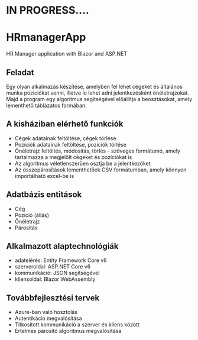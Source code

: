 # IN PROGRESS....
# HRmanagerApp
HR Manager application with Blazor and ASP.NET

## Feladat

Egy olyan alkalmazás készítése, amelyben fel lehet cégeket és általános munka pozíciókat venni, illetve le lehet adni jelentkezésként önéletrajzokat. Majd a program egy algoritmus segítségével előállítja a beosztásokat, amely lementhető táblázatos formában.

## A kisháziban elérhető funkciók

- Cégek adatainak feltöltése, cégek törlése
- Pozíciók adatainak feltöltése, pozíciók törlése
- Önéletrajz feltöltés, módosítás, törlés - szöveges formátumó, amely tartalmazza a megjelölt cégeket és pozíciókat is
- Az algoritmus véletlenszerűen osztja be a jelentkezőket
- Az összepárosítások lementhetőek CSV formátumban, amely könnyen importálható excel-be is

## Adatbázis entitások

- Cég
- Pozíció (állás)
- Önéletrajz
- Párosítás

## Alkalmazott alaptechnológiák

- adatelérés: Entity Framework Core v6
- szerveroldal: ASP.NET Core v6
- kommunikáció: JSON segítségével
- kliensoldal: Blazor WebAssembly

## Továbbfejlesztési tervek

- Azure-ban való hosztolás
- Autentikáció megvalósítása
- Titkosított kommunikáció a szerver és kliens között
- Értelmes párosító algoritmus megvalósítása
